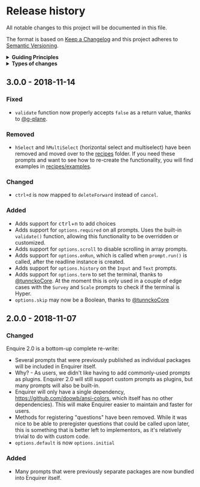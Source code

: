 # Release history

All notable changes to this project will be documented in this file.

The format is based on [Keep a Changelog](http://keepachangelog.com/en/1.0.0/)
and this project adheres to [Semantic Versioning](http://semver.org/spec/v2.0.0.html).

<details>
  <summary><strong>Guiding Principles</strong></summary>

- Changelogs are for humans, not machines.
- There should be an entry for every single version.
- The same types of changes should be grouped.
- Versions and sections should be linkable.
- The latest version comes first.
- The release date of each versions is displayed.
- Mention whether you follow Semantic Versioning.

</details>

<details>
  <summary><strong>Types of changes</strong></summary>

Changelog entries are classified using the following labels _(from [keep-a-changelog](http://keepachangelog.com/)_):

- `Added` for new features.
- `Changed` for changes in existing functionality.
- `Deprecated` for soon-to-be removed features.
- `Removed` for now removed features.
- `Fixed` for any bug fixes.
- `Security` in case of vulnerabilities.

</details>


## 3.0.0 - 2018-11-14

### Fixed

- `validate` function now properly accepts `false` as a return value, thanks to [@g-plane](https://github.com/g-plane).

### Removed

- `hSelect` and `hMultiSelect` (horizontal select and multiselect) have been removed and moved over to the [recipes](recipes) folder. If you need these prompts and want to see how to re-create the functionality, you will find examples in [recipes/examples](recipes/examples).

### Changed

- `ctrl+d` is now mapped to `deleteForward` instead of `cancel`. 

### Added

- Adds support for <kbd>ctrl</kbd>+<kbd>n</kbd> to add choices
- Adds support for `options.required` on all prompts. Uses the built-in `validate()` function, allowing this functionality to be overridden or customized.
- Adds support for `options.scroll` to disable scrolling in array prompts.
- Adds support for `options.onRun`, which is called when `prompt.run()` is called, after the readline instance is created.
- Adds support for `options.history` on the `Input` and `Text` prompts. 
- Adds support for `options.term` to set the terminal, thanks to [@tunnckoCore](https://github.com/tunnckoCore). At the moment this is only used in a couple of edge cases with the `Survey` and `Scale` prompts to check if the terminal is Hyper.
- `options.skip` may now be a Boolean, thanks to [@tunnckoCore](https://github.com/tunnckoCore)

## 2.0.0 - 2018-11-07

### Changed

Enquire 2.0 is a bottom-up complete re-write:

- Several prompts that were previously published as individual packages will be included in Enquirer itself. 
- Why? - As users, we didn't like having to add commonly-used prompts as plugins. Enquirer 2.0 will still support custom prompts as plugins, but many prompts will also be built-in.
- Enquirer will only have a single dependency, https://github.com/doowb/ansi-colors, which itself has no other dependencies). This will make Enquirer easier to maintain and faster for users.
- Methods for registering "questions" have been removed. While it was nice to be able to preregister questions that could be called upon later, this is something that is better left to implementors, as it's relatively trivial to do with custom code.
- `options.default` is now `options.initial`

### Added

- Many prompts that were previously separate packages are now bundled into Enquirer itself. 


[Unreleased]: https://github.com/enquirer/enquirer/compare/2.0.2...HEAD
[keep-a-changelog]: https://github.com/olivierlacan/keep-a-changelog
